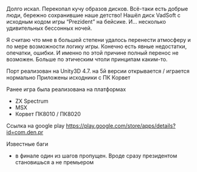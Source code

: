 Долго искал. Перекопал кучу образов дисков. Всё-таки есть добрые люди, бережно сохранившие наше детство! Нашёл диск VadSoft с исходным кодом игры “Prezident” на бейсике. И… несколько удивительных бессонных ночей.

Я считаю что мне в большей степени удалось перенести атмосферу и по мере возможности логику игры. Конечно есть явные недостатки, опечатки, ошибки. И именно по этой причине полный перенос не возможен. Больше по этическим чтоли принципам каким-то.

Порт реализован на Unity3D 4.7. на 5й версии открывается / играется нормально
Приложены исходники с ПК Корвет

Ранее игра была реализована на платформах
- ZX Spectrum
- MSX
- Корвет ПК8010 / ПК8020

Ссылка на google play
https://play.google.com/store/apps/details?id=com.den.pr

Известные баги
- в финале один из шагов пропущен. Вроде сразу президентом становишься а не премьером